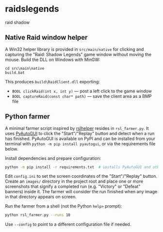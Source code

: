 # raidslegends
raid shadow

## Native Raid window helper

A Win32 helper library is provided in `src/main/native` for clicking and
capturing the "Raid: Shadow Legends" game window without moving the mouse.
Build the DLL on Windows with MinGW:

```
cd src\main\native
build.bat
```

This produces `build\RaidClient.dll` exporting:

- `BOOL clickRaid(int x, int y)` — post a left click to the game window
- `BOOL captureRaid(const char* path)` — save the client area as a BMP file

## Python farmer

A minimal farmer script inspired by [rslhelper](https://github.com/KSPOG/rslhelper)
resides in `rsl_farmer.py`. It uses [PyAutoGUI](https://pyautogui.readthedocs.io/)
to click the "Start"/"Replay" button and detect when a run has finished.
PyAutoGUI is available on PyPI and can be installed from your terminal with
`python -m pip install pyautogui`, or via the requirements file below.

Install dependencies and prepare configuration:

```bash
python -m pip install -r requirements.txt  # installs PyAutoGUI and other dependencies
```

Edit `config.ini` to set the screen coordinates of the "Start"/"Replay" button.
Create an `images/` directory in the project root and place one or more screenshots
that signify a completed run (e.g. "Victory" or "Defeat" banners) inside it. The
farmer will consider the run finished when any image in that directory appears on screen.

Run the farmer from a shell (not the Python `help>` prompt):

```bash
python rsl_farmer.py --runs 10
```

Use `--config` to point to a different configuration file if needed.
